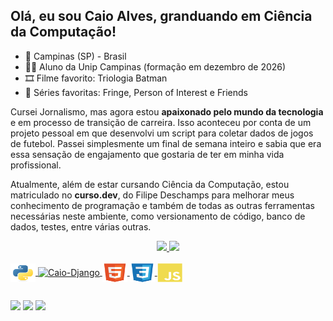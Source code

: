 <!--
**caioalves19/caioalves19** is a ✨ _special_ ✨ repository because its `README.md` (this file) appears on your GitHub profile.

Here are some ideas to get you started:

- 🔭 I’m currently working on ...
- 🌱 I’m currently learning ...
- 👯 I’m looking to collaborate on ...
- 🤔 I’m looking for help with ...
- 💬 Ask me about ...
- 📫 How to reach me: ...
- 😄 Pronouns: ...
- ⚡ Fun fact: ...
-->

## Olá, eu sou **Caio Alves**, granduando em Ciência da Computação!

- 📌 Campinas (SP) - Brasil
- 👨‍🎓 Aluno da Unip Campinas (formação em dezembro de 2026)
- 🎞️ Filme favorito: Triologia Batman
- 🎥 Séries favoritas: Fringe, Person of Interest e Friends

Cursei Jornalismo, mas agora estou **apaixonado pelo mundo da tecnologia** e em processo de transição de carreira. Isso aconteceu por conta de um projeto pessoal em que desenvolvi um script para coletar dados de jogos de futebol. Passei simplesmente um final de semana inteiro e sabia que era essa sensação de engajamento que gostaria de ter em minha vida profissional.

Atualmente, além de estar cursando Ciência da Computação, estou matriculado no **curso.dev**, do Filipe Deschamps para melhorar meus conhecimento de programação e também de todas as outras ferramentas necessárias neste ambiente, como versionamento de código, banco de dados, testes, entre várias outras.

<div align="center">
  <a href="https://github.com/caioalves19">
  <img height="150em" src="https://github-readme-stats.vercel.app/api?username=caioalves19&show_icons=true&theme=dracula&include_all_commits=true&count_private=true"/>
  <img height="150em" src="https://github-readme-stats.vercel.app/api/top-langs/?username=caioalves19&layout=compact&langs_count=7&theme=dracula"/>
</div>
<div style="display: inline_block"><br>
  <img align="center" alt="Caio-Python" height="30" width="40" src="https://raw.githubusercontent.com/devicons/devicon/master/icons/python/python-original.svg">
  <img align="center" alt="Caio-Django" height="30" width="40" src="https://cdn.jsdelivr.net/gh/devicons/devicon/icons/django/django-plain.svg" />
  <img align="center" alt="Caio-HTML" height="30" width="40" src="https://raw.githubusercontent.com/devicons/devicon/master/icons/html5/html5-original.svg">
  <img align="center" alt="Caio-CSS" height="30" width="40" src="https://raw.githubusercontent.com/devicons/devicon/master/icons/css3/css3-original.svg">
  <img align="center" alt="Caio-JavaScript" height="30" width="40" src="https://raw.githubusercontent.com/devicons/devicon/master/icons/javascript/javascript-plain.svg">
</div>
  
  ##
 
<div> 
  <a href = "mailto:caioluizalves1995@gmail.com"><img src="https://img.shields.io/badge/-Gmail-%23333?style=for-the-badge&logo=gmail&logoColor=white" target="_blank"></a>
  <a href="https://www.linkedin.com/in/caioalvesdev" target="_blank"><img src="https://img.shields.io/badge/-LinkedIn-%230077B5?style=for-the-badge&logo=linkedin&logoColor=white" target="_blank"></a>
  <a href="https://caioalvesdev.wordpress.com/" target="_blank"><img width=30 src="https://icons.iconarchive.com/icons/sicons/basic-round-social/256/wordpress-icon.png" target="_blank"></a>
</div>
